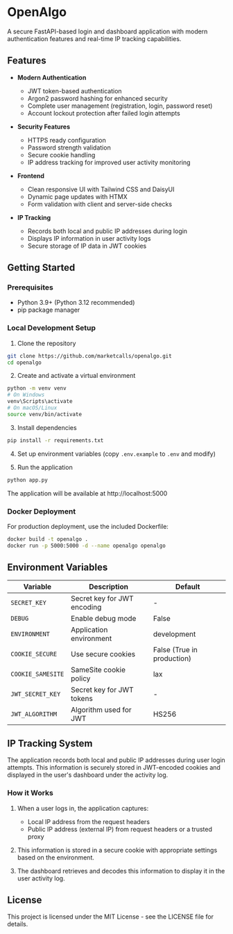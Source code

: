 # OpenAlgo

A secure FastAPI-based login and dashboard application with modern authentication features and real-time IP tracking capabilities.

## Features

- **Modern Authentication**
  - JWT token-based authentication
  - Argon2 password hashing for enhanced security
  - Complete user management (registration, login, password reset)
  - Account lockout protection after failed login attempts

- **Security Features**
  - HTTPS ready configuration
  - Password strength validation
  - Secure cookie handling
  - IP address tracking for improved user activity monitoring

- **Frontend**
  - Clean responsive UI with Tailwind CSS and DaisyUI
  - Dynamic page updates with HTMX
  - Form validation with client and server-side checks

- **IP Tracking**
  - Records both local and public IP addresses during login
  - Displays IP information in user activity logs
  - Secure storage of IP data in JWT cookies

## Getting Started

### Prerequisites

- Python 3.9+ (Python 3.12 recommended)
- pip package manager

### Local Development Setup

1. Clone the repository

```bash
git clone https://github.com/marketcalls/openalgo.git
cd openalgo
```

2. Create and activate a virtual environment

```bash
python -m venv venv
# On Windows
venv\Scripts\activate
# On macOS/Linux
source venv/bin/activate
```

3. Install dependencies

```bash
pip install -r requirements.txt
```

4. Set up environment variables (copy `.env.example` to `.env` and modify)

5. Run the application

```bash
python app.py
```

The application will be available at http://localhost:5000

### Docker Deployment

For production deployment, use the included Dockerfile:

```bash
docker build -t openalgo .
docker run -p 5000:5000 -d --name openalgo openalgo
```

## Environment Variables

| Variable | Description | Default |
|----------|-------------|---------|
| `SECRET_KEY` | Secret key for JWT encoding | - |
| `DEBUG` | Enable debug mode | False |
| `ENVIRONMENT` | Application environment | development |
| `COOKIE_SECURE` | Use secure cookies | False (True in production) |
| `COOKIE_SAMESITE` | SameSite cookie policy | lax |
| `JWT_SECRET_KEY` | Secret key for JWT tokens | - |
| `JWT_ALGORITHM` | Algorithm used for JWT | HS256 |

## IP Tracking System

The application records both local and public IP addresses during user login attempts. This information is securely stored in JWT-encoded cookies and displayed in the user's dashboard under the activity log.

### How it Works

1. When a user logs in, the application captures:
   - Local IP address from the request headers
   - Public IP address (external IP) from request headers or a trusted proxy

2. This information is stored in a secure cookie with appropriate settings based on the environment.

3. The dashboard retrieves and decodes this information to display it in the user activity log.

## License

This project is licensed under the MIT License - see the LICENSE file for details.
